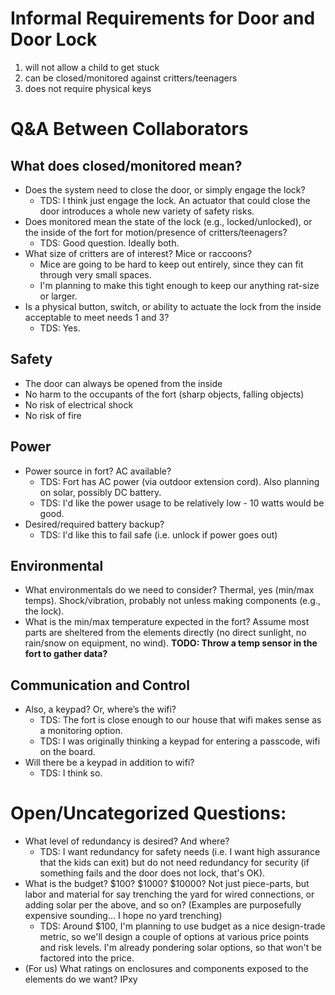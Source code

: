 # Informal Requirements for Door and Door Lock

1. will not allow a child to get stuck
1. can be closed/monitored against critters/teenagers
1. does not require physical keys

# Q&A Between Collaborators

## What does closed/monitored mean?
- Does the system need to close the door, or simply engage the lock?
  - TDS: I think just engage the lock. An actuator that could close the door introduces a whole new variety of safety risks. 
- Does monitored mean the state of the lock (e.g., locked/unlocked), or the inside of the fort for motion/presence of critters/teenagers?
  - TDS: Good question. Ideally both. 
- What size of critters are of interest?  Mice or raccoons?
  - Mice are going to be hard to keep out entirely, since they can fit through very small spaces. 
  - I'm planning to make this tight enough to keep our anything rat-size or larger. 
- Is a physical button, switch, or ability to actuate the lock from the inside acceptable to meet needs 1 and 3?
  - TDS: Yes. 

## Safety
- The door can always be opened from the inside
- No harm to the occupants of the fort (sharp objects, falling objects)
- No risk of electrical shock
- No risk of fire

## Power
- Power source in fort?  AC available?
  - TDS: Fort has AC power (via outdoor extension cord). Also planning on solar, possibly DC battery. 
  - TDS: I'd like the power usage to be relatively low - 10 watts would be good. 
- Desired/required battery backup?
  - TDS: I'd like this to fail safe (i.e. unlock if power goes out)

## Environmental
- What environmentals do we need to consider? Thermal, yes (min/max temps). Shock/vibration, probably not unless making components (e.g., the lock).
- What is the min/max temperature expected in the fort? Assume most parts are sheltered from the elements directly (no direct sunlight, no rain/snow on equipment, no wind). **TODO: Throw a temp sensor in the fort to gather data?**

## Communication and Control
- Also, a keypad?  Or, where’s the wifi?
  - TDS: The fort is close enough to our house that wifi makes sense as a monitoring option. 
  - TDS: I was originally thinking a keypad for entering a passcode, wifi on the board. 
- Will there be a keypad in addition to wifi?
  - TDS: I think so.  

# Open/Uncategorized Questions: 
- What level of redundancy is desired? And where?
  - TDS: I want redundancy for safety needs (i.e. I want high assurance that the kids can exit) but do not need redundancy for security (if something fails and the door does not lock, that's OK). 
- What is the budget? $100? $1000? $10000?  Not just piece-parts, but labor and material for say trenching the yard for wired connections, or adding solar per the above, and so on? (Examples are purposefully expensive sounding... I hope no yard trenching)
  - TDS: Around $100, I'm planning to use budget as a nice design-trade metric, so we'll design a couple of options at various price points and risk levels. I'm already pondering solar options, so that won't be factored into the price. 
- (For us) What ratings on enclosures and components exposed to the elements do we want?  IPxy

